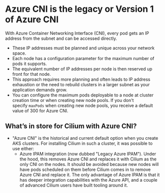 # Azure CNI is the legacy or Version 1 of Azure CNI

With Azure Container Networking Interface (CNI), every pod gets an IP address from the subnet and can be accessed directly. 

- These IP addresses must be planned and unique across your network space.
- Each node has a configuration parameter for the maximum number of pods it supports.
- The equivalent number of IP addresses per node is then reserved up front for that node.
- This approach requires more planning and often leads to IP address exhaustion or the need to rebuild clusters in a larger subnet as your application demands grow.
- You can configure the maximum pods deployable to a node at cluster creation time or when creating new node pools. If you don't specify `maxPods` when creating new node pools, you receive a default value of 300 for Azure CNI.

## What’s in store for Cilium with Azure CNI?

- "Azure CNI" is the historical and current default option when you create AKS clusters. For installing Cilium in such a cluster, it was possible to use either:
    - Azure IPAM integration (now dubbed "Legacy Azure IPAM"). Under the hood, this removes Azure CNI and replaces it with Cilium as the only CNI on the nodes. It should be avoided because new nodes will have pods scheduled on them before Cilium comes in to remove Azure CNI and replace it. The only advantage of Azure IPAM is that it has deeper integration capabilities with the Azure API, and a couple of advanced Cilium users have built tooling around it.